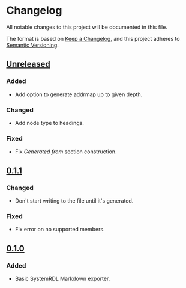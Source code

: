 # Changelog

All notable changes to this project will be documented in this file.

The format is based on [Keep a Changelog](https://keepachangelog.com/en/1.0.0/),
and this project adheres to [Semantic Versioning](https://semver.org/spec/v2.0.0.html).

## [Unreleased]

### Added
- Add option to generate addrmap up to given depth.

### Changed
- Add node type to headings.

### Fixed
- Fix *Generated from* section construction.

## [0.1.1]

### Changed
- Don't start writing to the file until it's generated.

### Fixed
- Fix error on no supported members.

## [0.1.0]

### Added
- Basic SystemRDL Markdown exporter.

[Unreleased]: https://github.com/MarekPikula/PeakRDL-Markdown/compare/v0.1.1...main
[0.1.1]: https://github.com/MarekPikula/PeakRDL-Markdown/compare/v0.1.0...v0.1.1
[0.1.0]: https://github.com/MarekPikula/PeakRDL-Markdown/compare/v0.0.0...v0.1.0
